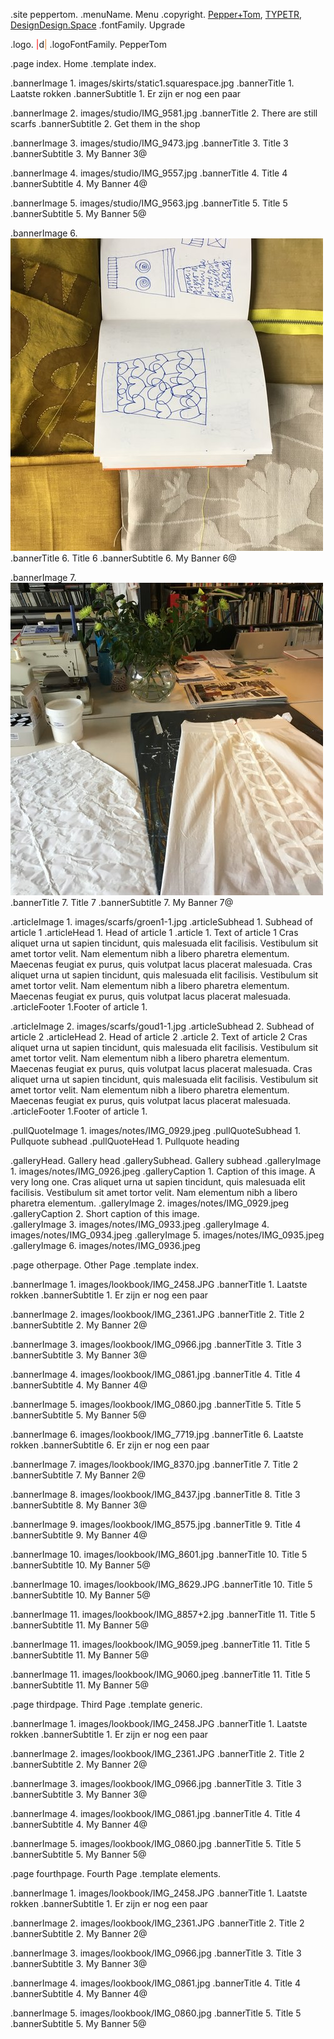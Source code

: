 
.site peppertom.
.menuName. Menu
.copyright. <a href="https://peppertom.com">Pepper+Tom</a>, <a href="https://typetr.typenetwork.com">TYPETR</a>, <a href="https://designdesign.space">DesignDesign.Space</a>
.fontFamily. Upgrade

.logo. <span style="color:#ff0000;">|</span>d<span style="color: #EC842C;">|</span> 
.logoFontFamily. PepperTom

<!-- Page Index -->

.page index. Home
.template index.

.bannerImage 1. images/skirts/static1.squarespace.jpg
.bannerTitle 1. Laatste rokken
.bannerSubtitle 1. Er zijn er nog een paar

.bannerImage 2. images/studio/IMG_9581.jpg
.bannerTitle 2. There are still scarfs
.bannerSubtitle 2. Get them in the shop

.bannerImage 3. images/studio/IMG_9473.jpg
.bannerTitle 3. Title 3
.bannerSubtitle 3. My Banner 3@

.bannerImage 4. images/studio/IMG_9557.jpg
.bannerTitle 4. Title 4
.bannerSubtitle 4. My Banner 4@

.bannerImage 5. images/studio/IMG_9563.jpg
.bannerTitle 5. Title 5
.bannerSubtitle 5. My Banner 5@

.bannerImage 6. ![](images/studio/IMG_9566.jpg)
.bannerTitle 6. Title 6
.bannerSubtitle 6. My Banner 6@

.bannerImage 7. ![](images/studio/IMG_9571.jpg)
.bannerTitle 7. Title 7
.bannerSubtitle 7. My Banner 7@



.articleImage 1. images/scarfs/groen1-1.jpg
.articleSubhead 1. Subhead of article 1
.articleHead 1. Head of article 1
.article 1. Text of article 1
Cras aliquet urna ut sapien tincidunt, quis malesuada elit facilisis. Vestibulum sit amet tortor velit. Nam elementum nibh a libero pharetra elementum. Maecenas feugiat ex purus, quis volutpat lacus placerat malesuada.
Cras aliquet urna ut sapien tincidunt, quis malesuada elit facilisis. Vestibulum sit amet tortor velit. Nam elementum nibh a libero pharetra elementum. Maecenas feugiat ex purus, quis volutpat lacus placerat malesuada.
.articleFooter 1.Footer of article 1.


.articleImage 2. images/scarfs/goud1-1.jpg
.articleSubhead 2. Subhead of article 2
.articleHead 2. Head of article 2
.article 2. Text of article 2
Cras aliquet urna ut sapien tincidunt, quis malesuada elit facilisis. Vestibulum sit amet tortor velit. Nam elementum nibh a libero pharetra elementum. Maecenas feugiat ex purus, quis volutpat lacus placerat malesuada.
Cras aliquet urna ut sapien tincidunt, quis malesuada elit facilisis. Vestibulum sit amet tortor velit. Nam elementum nibh a libero pharetra elementum. Maecenas feugiat ex purus, quis volutpat lacus placerat malesuada.
.articleFooter 1.Footer of article 1.

.pullQuoteImage 1. images/notes/IMG_0929.jpeg
.pullQuoteSubhead 1. Pullquote subhead
.pullQuoteHead 1. Pullquote heading 

.galleryHead. Gallery head
.gallerySubhead. Gallery subhead
.galleryImage 1. images/notes/IMG_0926.jpeg
.galleryCaption 1. Caption of this image. A very long one. Cras aliquet urna ut sapien tincidunt, quis malesuada elit facilisis. Vestibulum sit amet tortor velit. Nam elementum nibh a libero pharetra elementum. 
.galleryImage 2. images/notes/IMG_0929.jpeg
.galleryCaption 2. Short caption of this image.  
.galleryImage 3. images/notes/IMG_0933.jpeg
.galleryImage 4. images/notes/IMG_0934.jpeg
.galleryImage 5. images/notes/IMG_0935.jpeg
.galleryImage 6. images/notes/IMG_0936.jpeg

.page otherpage. Other Page
.template index.

.bannerImage 1. images/lookbook/IMG_2458.JPG
.bannerTitle 1. Laatste rokken
.bannerSubtitle 1. Er zijn er nog een paar

.bannerImage 2. images/lookbook/IMG_2361.JPG
.bannerTitle 2. Title 2
.bannerSubtitle 2. My Banner 2@

.bannerImage 3. images/lookbook/IMG_0966.jpg
.bannerTitle 3. Title 3
.bannerSubtitle 3. My Banner 3@

.bannerImage 4. images/lookbook/IMG_0861.jpg
.bannerTitle 4. Title 4
.bannerSubtitle 4. My Banner 4@

.bannerImage 5. images/lookbook/IMG_0860.jpg
.bannerTitle 5. Title 5
.bannerSubtitle 5. My Banner 5@

.bannerImage 6. images/lookbook/IMG_7719.jpg
.bannerTitle 6. Laatste rokken
.bannerSubtitle 6. Er zijn er nog een paar

.bannerImage 7. images/lookbook/IMG_8370.jpg
.bannerTitle 7. Title 2
.bannerSubtitle 7. My Banner 2@

.bannerImage 8. images/lookbook/IMG_8437.jpg
.bannerTitle 8. Title 3
.bannerSubtitle 8. My Banner 3@

.bannerImage 9. images/lookbook/IMG_8575.jpg
.bannerTitle 9. Title 4
.bannerSubtitle 9. My Banner 4@

.bannerImage 10. images/lookbook/IMG_8601.jpg
.bannerTitle 10. Title 5
.bannerSubtitle 10. My Banner 5@

.bannerImage 10. images/lookbook/IMG_8629.JPG
.bannerTitle 10. Title 5
.bannerSubtitle 10. My Banner 5@

.bannerImage 11. images/lookbook/IMG_8857+2.jpg
.bannerTitle 11. Title 5
.bannerSubtitle 11. My Banner 5@

.bannerImage 11. images/lookbook/IMG_9059.jpeg
.bannerTitle 11. Title 5
.bannerSubtitle 11. My Banner 5@

.bannerImage 11. images/lookbook/IMG_9060.jpeg
.bannerTitle 11. Title 5
.bannerSubtitle 11. My Banner 5@

	
	
.page thirdpage. Third Page
.template generic.

.bannerImage 1. images/lookbook/IMG_2458.JPG
.bannerTitle 1. Laatste rokken
.bannerSubtitle 1. Er zijn er nog een paar

.bannerImage 2. images/lookbook/IMG_2361.JPG
.bannerTitle 2. Title 2
.bannerSubtitle 2. My Banner 2@

.bannerImage 3. images/lookbook/IMG_0966.jpg
.bannerTitle 3. Title 3
.bannerSubtitle 3. My Banner 3@

.bannerImage 4. images/lookbook/IMG_0861.jpg
.bannerTitle 4. Title 4
.bannerSubtitle 4. My Banner 4@

.bannerImage 5. images/lookbook/IMG_0860.jpg
.bannerTitle 5. Title 5
.bannerSubtitle 5. My Banner 5@
	
	
	
.page fourthpage. Fourth Page
.template elements.

.bannerImage 1. images/lookbook/IMG_2458.JPG
.bannerTitle 1. Laatste rokken
.bannerSubtitle 1. Er zijn er nog een paar

.bannerImage 2. images/lookbook/IMG_2361.JPG
.bannerTitle 2. Title 2
.bannerSubtitle 2. My Banner 2@

.bannerImage 3. images/lookbook/IMG_0966.jpg
.bannerTitle 3. Title 3
.bannerSubtitle 3. My Banner 3@

.bannerImage 4. images/lookbook/IMG_0861.jpg
.bannerTitle 4. Title 4
.bannerSubtitle 4. My Banner 4@

.bannerImage 5. images/lookbook/IMG_0860.jpg
.bannerTitle 5. Title 5
.bannerSubtitle 5. My Banner 5@
